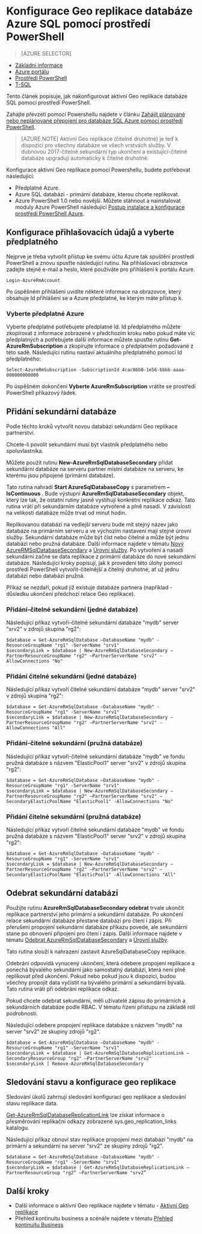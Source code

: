 <properties 
    pageTitle="Konfigurace aktivní Geo replikace databáze SQL Azure pomocí prostředí PowerShell | Microsoft Azure" 
    description="Konfigurace aktivní Geo replikace databáze SQL Azure pomocí prostředí PowerShell" 
    services="sql-database" 
    documentationCenter="" 
    authors="stevestein" 
    manager="jhubbard" 
    editor=""/>

<tags
    ms.service="sql-database"
    ms.devlang="NA"
    ms.topic="article"
    ms.tgt_pltfrm="powershell"
   ms.workload="NA"
    ms.date="07/14/2016"
    ms.author="sstein"/>

# <a name="configure-geo-replication-for-azure-sql-database-with-powershell"></a>Konfigurace Geo replikace databáze Azure SQL pomocí prostředí PowerShell

> [AZURE.SELECTOR]
- [Základní informace](sql-database-geo-replication-overview.md)
- [Azure portálu](sql-database-geo-replication-portal.md)
- [Prostředí PowerShell](sql-database-geo-replication-powershell.md)
- [T-SQL](sql-database-geo-replication-transact-sql.md)

Tento článek popisuje, jak nakonfigurovat aktivní Geo replikace databáze SQL pomocí prostředí PowerShell.

Zahajte převzetí pomocí Powershellu najdete v článku [Zahájit plánované nebo neplánované přepojení pro databáze SQL Azure pomocí prostředí PowerShell](sql-database-geo-replication-failover-powershell.md).

>[AZURE.NOTE] Aktivní Geo replikace (čitelné druhotné) je teď k dispozici pro všechny databáze ve všech vrstvách služby. V dubnovou 2017-čitelné sekundární typ ukončení a existující-čitelné databáze upgradují automaticky k čitelné druhotné.



Konfigurace aktivní Geo replikace pomocí Powershellu, budete potřebovat následující:

- Předplatné Azure. 
- Azure SQL databázi - primární databáze, kterou chcete replikovat.
- Azure PowerShell 1.0 nebo novější. Můžete stáhnout a nainstalovat moduly Azure PowerShell následující [Postup instalace a konfigurace prostředí PowerShell Azure](../powershell-install-configure.md).


## <a name="configure-your-credentials-and-select-your-subscription"></a>Konfigurace přihlašovacích údajů a vyberte předplatného

Nejprve je třeba vytvořit přístup ke svému účtu Azure tak spuštění prostředí PowerShell a znovu spusťte následující rutinu. Na přihlašovací obrazovce zadejte stejné e-mail a heslo, které používáte pro přihlášení k portálu Azure.


    Login-AzureRmAccount

Po úspěšném přihlášení uvidíte některé informace na obrazovce, který obsahuje Id přihlášení se a Azure předplatné, ke kterým máte přístup k.


### <a name="select-your-azure-subscription"></a>Vyberte předplatné Azure

Vyberte předplatné potřebujete předplatné Id. Id předplatného můžete zkopírovat z informace zobrazené v předchozím kroku nebo pokud máte víc předplatných a potřebujete další informace můžete spusťte rutinu **Get-AzureRmSubscription** a zkopírujte informace o předplatném požadované z této sadě. Následující rutinu nastaví aktuálního předplatného pomocí Id předplatného:

    Select-AzureRmSubscription -SubscriptionId 4cac86b0-1e56-bbbb-aaaa-000000000000

Po úspěšném dokončení **Vyberte AzureRmSubscription** vrátíte se prostředí PowerShell příkazový řádek.


## <a name="add-secondary-database"></a>Přidání sekundární databáze


Podle těchto kroků vytvořit novou databázi sekundární Geo replikace partnerství.  
  
Chcete-li povolit sekundární musí být vlastník předplatného nebo spoluvlastníka. 

Můžete použít rutinu **New-AzureRmSqlDatabaseSecondary** přidat sekundární databáze na serveru partner místní databáze na serveru, ke kterému jsou připojené (primární databáze). 

Tato rutina nahradí **Start AzureSqlDatabaseCopy** s parametrem **– IsContinuous** .  Bude výstupní **AzureRmSqlDatabaseSecondary** objekt, který lze tak, že ostatní rutiny jasně vystihují konkrétní replikace odkaz. Tato rutina vrátí při sekundárním databáze vytvořené a plně nasadí. V závislosti na velikosti databáze může trvat od minut hodin.

Replikovanou databázi na vedlejší serveru bude mít stejný název jako databáze na primárním serveru a ve výchozím nastavení mají stejné úrovni služby. Sekundární databáze může být číst nebo čitelné a může být jednu databázi nebo pružná databáze. Další informace najdete v tématu [Nový AzureRMSqlDatabaseSecondary](https://msdn.microsoft.com/library/mt603689.aspx) a [Úrovní služby](sql-database-service-tiers.md).
Po vytvoření a nasadí sekundární začne se data replikace z primární databáze do nové sekundární databáze. Následující kroky popisují, jak k provedení této úlohy pomocí prostředí PowerShell vytvořit-čitelnější a čitelný druhotné, ať už jednu databázi nebo databázi pružná.

Příkaz se nezdaří, pokud již existuje databáze partnera (například - důsledku ukončení předchozí relace Geo replikace).



### <a name="add-a-non-readable-secondary-single-database"></a>Přidání-čitelné sekundární (jedné databáze)

Následující příkaz vytvoří-čitelné sekundární databáze "mydb" server "srv2" v zdrojů skupina "rg2":

    $database = Get-AzureRmSqlDatabase –DatabaseName "mydb" -ResourceGroupName "rg1" -ServerName "srv1"
    $secondaryLink = $database | New-AzureRmSqlDatabaseSecondary –PartnerResourceGroupName "rg2" –PartnerServerName "srv2" -AllowConnections "No"



### <a name="add-readable-secondary-single-database"></a>Přidání čitelné sekundární (jedné databáze)

Následující příkaz vytvoří čitelné sekundární databáze "mydb" server "srv2" v zdrojů skupina "rg2":

    $database = Get-AzureRmSqlDatabase –DatabaseName "mydb" -ResourceGroupName "rg1" -ServerName "srv1"
    $secondaryLink = $database | New-AzureRmSqlDatabaseSecondary –PartnerResourceGroupName "rg2" –PartnerServerName "srv2" -AllowConnections "All"




### <a name="add-a-non-readable-secondary-elastic-database"></a>Přidání-čitelné sekundární (pružná databáze)

Následující příkaz vytvoří-čitelné sekundární databáze "mydb" ve fondu pružná databáze s názvem "ElasticPool1" server "srv2" v zdrojů skupina "rg2":

    $database = Get-AzureRmSqlDatabase –DatabaseName "mydb" -ResourceGroupName "rg1" -ServerName "srv1"
    $secondaryLink = $database | New-AzureRmSqlDatabaseSecondary –PartnerResourceGroupName "rg2" –PartnerServerName "srv2" –SecondaryElasticPoolName "ElasticPool1" -AllowConnections "No"


### <a name="add-a-readable-secondary-elastic-database"></a>Přidání čitelné sekundární (pružná databáze)

Následující příkaz vytvoří čitelné sekundární databáze "mydb" ve fondu pružná databáze s názvem "ElasticPool1" server "srv2" v zdrojů skupina "rg2":

    $database = Get-AzureRmSqlDatabase –DatabaseName "mydb" -ResourceGroupName "rg1" -ServerName "srv1"
    $secondaryLink = $database | New-AzureRmSqlDatabaseSecondary –PartnerResourceGroupName "rg2" –PartnerServerName "srv2" –SecondaryElasticPoolName "ElasticPool1" -AllowConnections "All"





## <a name="remove-secondary-database"></a>Odebrat sekundární databázi

Použijte rutinu **AzureRmSqlDatabaseSecondary odebrat** trvale ukončit replikace partnerství jeho primární a sekundární databáze. Po ukončení relace sekundární databáze přestane databázi pro čtení i zápis. Při přerušení propojení sekundární databáze příkazu povede, ale sekundární stane po obnovení připojení pro čtení i zápis. Další informace najdete v tématu [Odebrat AzureRmSqlDatabaseSecondary](https://msdn.microsoft.com/library/mt603457.aspx) a [Úrovní služby](sql-database-service-tiers.md).

Tato rutina slouží k nahrazení zastavit AzureSqlDatabaseCopy replikace. 

Odebrání odpovídá vynucený ukončení, která odebere propojení replikace a ponechá bývalého sekundární jako samostatný databázi, která není plně replikovat před ukončení. Pokud nebo pokud jsou k dispozici, budou všechny propojit data vyčistit na bývalého primární a sekundární bývalá. Tato rutina vrátí při odebrání replikace odkaz. 


Pokud chcete odebrat sekundární, měli uživatelé zápisu do primárních a sekundárních databáze podle RBAC. V tématu řízení přístupu na základě rolí podrobnosti.

Následující odebere propojení replikace databáze s názvem "mydb" na server "srv2" ze skupiny zdrojů "rg2". 

    $database = Get-AzureRmSqlDatabase –DatabaseName "mydb" -ResourceGroupName "rg1" -ServerName "srv1"
    $secondaryLink = $database | Get-AzureRmSqlDatabaseReplicationLink –SecondaryResourceGroup "rg2" –PartnerServerName "srv2"
    $secondaryLink | Remove-AzureRmSqlDatabaseSecondary 


## <a name="monitor-geo-replication-configuration-and-health"></a>Sledování stavu a konfigurace geo replikace

Sledování úkolů zahrnují sledování konfiguraci geo replikace a sledování stavu replikace data.  

[Get-AzureRmSqlDatabaseReplicationLink](https://msdn.microsoft.com/library/mt619330.aspx) lze získat informace o přesměrování replikační odkazy zobrazené sys.geo_replication_links katalogu.

Následující příkaz obnoví stav replikace propojení mezi databází "mydb" na primární a sekundární na server "srv2" ze skupiny zdrojů "rg2".

    $database = Get-AzureRmSqlDatabase –DatabaseName "mydb" -ResourceGroupName "rg1" -ServerName "srv1"
    $secondaryLink = $database | Get-AzureRmSqlDatabaseReplicationLink –PartnerResourceGroup "rg2” –PartnerServerName "srv2”


## <a name="next-steps"></a>Další kroky

- Další informace o aktivní Geo replikace najdete v tématu - [Aktivní Geo replikace](sql-database-geo-replication-overview.md)
- Přehled kontinuitu business a scénáře najdete v tématu [Přehled kontinuitu Business](sql-database-business-continuity.md)

